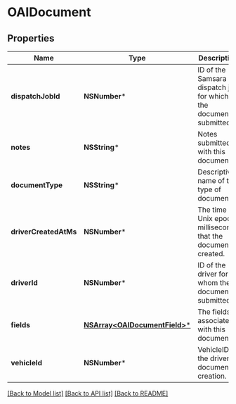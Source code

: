 # OAIDocument

## Properties
Name | Type | Description | Notes
------------ | ------------- | ------------- | -------------
**dispatchJobId** | **NSNumber*** | ID of the Samsara dispatch job for which the document is submitted | [optional] 
**notes** | **NSString*** | Notes submitted with this document. | [optional] 
**documentType** | **NSString*** | Descriptive name of this type of document. | 
**driverCreatedAtMs** | **NSNumber*** | The time in Unix epoch milliseconds that the document is created. | 
**driverId** | **NSNumber*** | ID of the driver for whom the document is submitted | 
**fields** | [**NSArray&lt;OAIDocumentField&gt;***](OAIDocumentField.md) | The fields associated with this document. | 
**vehicleId** | **NSNumber*** | VehicleID of the driver at document creation. | [optional] 

[[Back to Model list]](../README.md#documentation-for-models) [[Back to API list]](../README.md#documentation-for-api-endpoints) [[Back to README]](../README.md)


